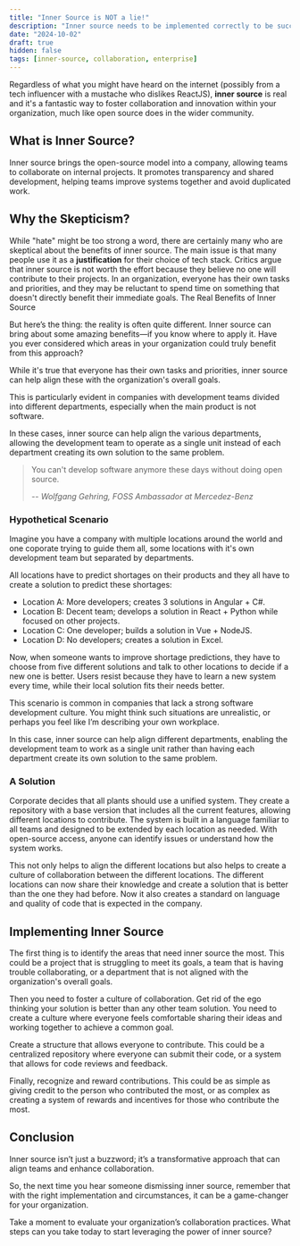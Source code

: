 ```yaml
---
title: "Inner Source is NOT a lie!"
description: "Inner source needs to be implemented correctly to be successful."
date: "2024-10-02"
draft: true
hidden: false
tags: [inner-source, collaboration, enterprise]
---
```


Regardless of what you might have heard on the internet (possibly from a tech influencer with a mustache who dislikes ReactJS), **inner source** is real and it's a fantastic way to foster collaboration and innovation within your organization, much like open source does in the wider community.

<!--more-->

## What is Inner Source?

Inner source brings the open-source model into a company, allowing teams to collaborate on internal projects. It promotes transparency and shared development, helping teams improve systems together and avoid duplicated work.

## Why the Skepticism?

While "hate" might be too strong a word, there are certainly many who are skeptical about the benefits of inner source. The main issue is that many people use it as a **justification** for their choice of tech stack. Critics argue that inner source is not worth the effort because they believe no one will contribute to their projects. In an organization, everyone has their own tasks and priorities, and they may be reluctant to spend time on something that doesn't directly benefit their immediate goals.
The Real Benefits of Inner Source

But here’s the thing: the reality is often quite different. Inner source can bring about some amazing benefits—if you know where to apply it. Have you ever considered which areas in your organization could truly benefit from this approach?

While it's true that everyone has their own tasks and priorities, inner source can help align these with the organization's overall goals.

This is particularly evident in companies with development teams divided into different departments, especially when the main product is not software.

In these cases, inner source can help align the various departments, allowing the development team to operate as a single unit instead of each department creating its own solution to the same problem.

> You can't develop software anymore these days without doing open source.
>
> -- <cite>Wolfgang Gehring, FOSS Ambassador at Mercedez-Benz</cite>

### Hypothetical Scenario

Imagine you have a company with multiple locations around the world and one coporate trying to guide them all, some locations with it's own development team but separated by departments.

All locations have to predict shortages on their products and they all have to create a solution to predict these shortages:

- Location A: More developers; creates 3 solutions in Angular + C#.
- Location B: Decent team; develops a solution in React + Python while focused on other projects.
- Location C: One developer; builds a solution in Vue + NodeJS.
- Location D: No developers; creates a solution in Excel.

Now, when someone wants to improve shortage predictions, they have to choose from five different solutions and talk to other locations to decide if a new one is better. Users resist because they have to learn a new system every time, while their local solution fits their needs better.

This scenario is common in companies that lack a strong software development culture. You might think such situations are unrealistic, or perhaps you feel like I’m describing your own workplace.

In this case, inner source can help align different departments, enabling the development team to work as a single unit rather than having each department create its own solution to the same problem.

### A Solution

Corporate decides that all plants should use a unified system. They create a repository with a base version that includes all the current features, allowing different locations to contribute. The system is built in a language familiar to all teams and designed to be extended by each location as needed. With open-source access, anyone can identify issues or understand how the system works.

This not only helps to align the different locations but also helps to create a culture of collaboration between the different locations. The different locations can now share their knowledge and create a solution that is better than the one they had before. Now it also creates a standard on language and quality of code that is expected in the company.

## Implementing Inner Source

The first thing is to identify the areas that need inner source the most. This could be a project that is struggling to meet its goals, a team that is having trouble collaborating, or a department that is not aligned with the organization's overall goals.

Then you need to foster a culture of collaboration. Get rid of the ego thinking your solution is better than any other team solution. You need to create a culture where everyone feels comfortable sharing their ideas and working together to achieve a common goal.

Create a structure that allows everyone to contribute. This could be a centralized repository where everyone can submit their code, or a system that allows for code reviews and feedback.

Finally, recognize and reward contributions. This could be as simple as giving credit to the person who contributed the most, or as complex as creating a system of rewards and incentives for those who contribute the most.

## Conclusion

Inner source isn’t just a buzzword; it’s a transformative approach that can align teams and enhance collaboration.

So, the next time you hear someone dismissing inner source, remember that with the right implementation and circumstances, it can be a game-changer for your organization.

Take a moment to evaluate your organization’s collaboration practices. What steps can you take today to start leveraging the power of inner source?
